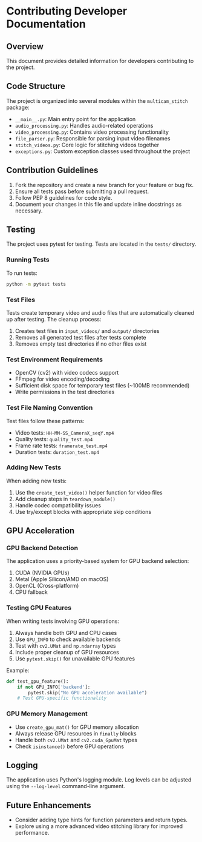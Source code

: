 # Contributing Developer Documentation

## Overview

This document provides detailed information for developers contributing to the project.

## Code Structure

The project is organized into several modules within the `multicam_stitch` package:

- `__main__.py`: Main entry point for the application
- `audio_processing.py`: Handles audio-related operations
- `video_processing.py`: Contains video processing functionality
- `file_parser.py`: Responsible for parsing input video filenames
- `stitch_videos.py`: Core logic for stitching videos together
- `exceptions.py`: Custom exception classes used throughout the project

## Contribution Guidelines

1. Fork the repository and create a new branch for your feature or bug fix.
2. Ensure all tests pass before submitting a pull request.
3. Follow PEP 8 guidelines for code style.
4. Document your changes in this file and update inline docstrings as necessary.

## Testing

The project uses pytest for testing. Tests are located in the `tests/` directory.

### Running Tests

To run tests:

```bash
python -m pytest tests
```

### Test Files

Tests create temporary video and audio files that are automatically cleaned up after testing.
The cleanup process:

1. Creates test files in `input_videos/` and `output/` directories
2. Removes all generated test files after tests complete
3. Removes empty test directories if no other files exist

### Test Environment Requirements

- OpenCV (cv2) with video codecs support
- FFmpeg for video encoding/decoding
- Sufficient disk space for temporary test files (~100MB recommended)
- Write permissions in the test directories

### Test File Naming Convention

Test files follow these patterns:

- Video tests: `HH-MM-SS_CameraX_seqY.mp4`
- Quality tests: `quality_test.mp4`
- Frame rate tests: `framerate_test.mp4`
- Duration tests: `duration_test.mp4`

### Adding New Tests

When adding new tests:

1. Use the `create_test_video()` helper function for video files
2. Add cleanup steps in `teardown_module()`
3. Handle codec compatibility issues
4. Use try/except blocks with appropriate skip conditions

## GPU Acceleration

### GPU Backend Detection

The application uses a priority-based system for GPU backend selection:

1. CUDA (NVIDIA GPUs)
2. Metal (Apple Silicon/AMD on macOS)
3. OpenCL (Cross-platform)
4. CPU fallback

### Testing GPU Features

When writing tests involving GPU operations:

1. Always handle both GPU and CPU cases
2. Use `GPU_INFO` to check available backends
3. Test with `cv2.UMat` and `np.ndarray` types
4. Include proper cleanup of GPU resources
5. Use `pytest.skip()` for unavailable GPU features

Example:

```python
def test_gpu_feature():
    if not GPU_INFO['backend']:
        pytest.skip("No GPU acceleration available")
    # Test GPU-specific functionality
```

### GPU Memory Management

- Use `create_gpu_mat()` for GPU memory allocation
- Always release GPU resources in `finally` blocks
- Handle both `cv2.UMat` and `cv2.cuda_GpuMat` types
- Check `isinstance()` before GPU operations

## Logging

The application uses Python's logging module. Log levels can be adjusted using the `--log-level` command-line argument.

## Future Enhancements

- Consider adding type hints for function parameters and return types.
- Explore using a more advanced video stitching library for improved performance.
